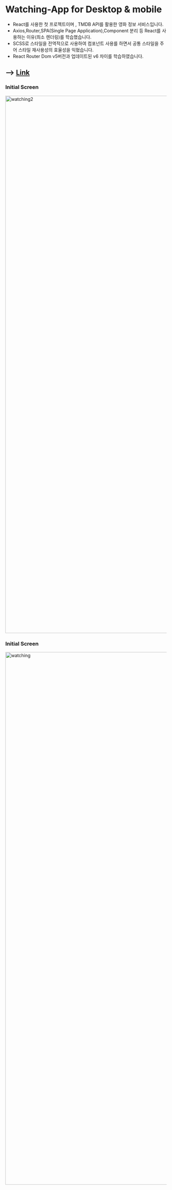 # Watching-App for Desktop & mobile

- React를 사용한 첫 프로젝트이며 , TMDB API를 활용한 영화 정보 서비스입니다.
- Axios,Router,SPA(Single Page Application),Component 분리 등 React를 사용하는 이유(최소 렌더링)를 학습했습니다.
- SCSS로 스타일을 전역적으로 사용하여 컴포넌트 사용를 하면서 공통 스타일을 주어 스타일 재사용성의 효율성을 익혔습니다.
- React Router Dom v5버전과 업데이트된 v6 차이를 학습하였습니다.

## --> [Link](https://abelwatching.netlify.app)

### Initial Screen
<img width="1680" alt="watching2" src="https://user-images.githubusercontent.com/91298955/157290141-5fc2ff98-b40a-4fbe-abd9-1b5b4b8c352f.png">

### Initial Screen
<img width="1665" alt="watching" src="https://user-images.githubusercontent.com/91298955/157289751-6a999366-0615-4e3c-83b0-7a6587ac4b93.png">

